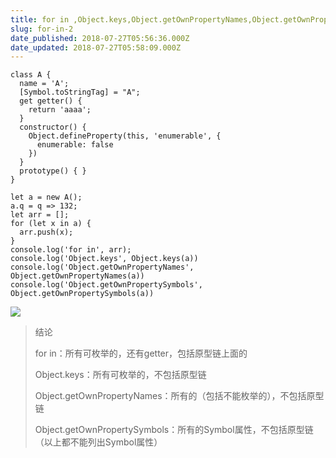 ```yaml
---
title: for in ,Object.keys,Object.getOwnPropertyNames,Object.getOwnPropertySymbols区别
slug: for-in-2
date_published: 2018-07-27T05:56:36.000Z
date_updated: 2018-07-27T05:58:09.000Z
---
```


    class A {
      name = 'A';
      [Symbol.toStringTag] = "A";
      get getter() {
        return 'aaaa';
      }
      constructor() {
        Object.defineProperty(this, 'enumerable', {
          enumerable: false
        })
      }
      prototype() { }
    }
    
    let a = new A();
    a.q = q => 132;
    let arr = [];
    for (let x in a) {
      arr.push(x);
    }
    console.log('for in', arr);
    console.log('Object.keys', Object.keys(a))
    console.log('Object.getOwnPropertyNames', Object.getOwnPropertyNames(a))
    console.log('Object.getOwnPropertySymbols', Object.getOwnPropertySymbols(a))
    

![](/images/2018/07/QQ--20180727134223.png)

> 结论
> 
> for in：所有可枚举的，还有getter，包括原型链上面的
> 
> Object.keys：所有可枚举的，不包括原型链
> 
> Object.getOwnPropertyNames：所有的（包括不能枚举的），不包括原型链
> 
> Object.getOwnPropertySymbols：所有的Symbol属性，不包括原型链（以上都不能列出Symbol属性）
